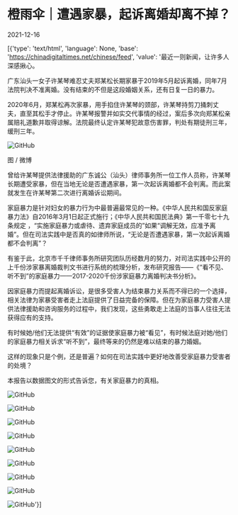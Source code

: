 # 橙雨伞｜遭遇家暴，起诉离婚却离不掉？

2021-12-16

[{'type': 'text/html', 'language': None, 'base': 'https://chinadigitaltimes.net/chinese/feed', 'value': '最近一则新闻，让许多人深感揪心。

广东汕头一女子许某琴难忍丈夫郑某松长期家暴于2019年5月起诉离婚，同年7月法院判决不准离婚。没有结束的不但是这段婚姻关系，还有日复一日的暴力。

2020年6月，郑某松再次家暴，用手掐住许某琴的颈部，许某琴持剪刀捅刺丈夫，直至其松手才停止。许某琴报警并如实交代事情的经过，案后多次向郑某松亲属赔礼道歉并取得谅解。法院最终认定许某琴犯故意伤害罪，判处有期徒刑三年，缓刑三年。

![GitHub](https://chinadigitaltimes.net/chinese/files/2021/12/post-674582-61bb3beef120c.)

图 / 微博

曾给许某琴提供法律援助的广东诚公（汕头）律师事务所一位工作人员称，许某琴长期遭受家暴，但在当地无论是否遭遇家暴，第一次起诉离婚都不会判离。而此案就发生在许某琴第二次进行离婚诉讼期间。

家庭暴力是针对妇女的暴力行为中最普遍最常见的一种。《中华人民共和国反家庭暴力法》自2016年3月1日起正式施行；《中华人民共和国民法典》第一千零七十九条规定 ，“实施家庭暴力或虐待、遗弃家庭成员的”如果“调解无效，应准予离婚”。但在司法实践中是否真的如律师所说，“无论是否遭遇家暴，第一次起诉离婚都不会判离”？

有鉴于此，北京市千千律师事务所研究团队历经数月的努力，对司法实践中公开的上千份涉家暴离婚裁判文书进行系统的梳理分析，发布研究报告——《“看不见、听不到”的家庭暴力——2017-2020千份涉家庭暴力离婚判决书分析》。

因家庭暴力而提起离婚诉讼，是很多受害人为结束暴力关系而不得已的一个选择，相关法律为家暴受害者走上法庭提供了日益完备的保障。但在为家庭暴力受害人提供法律援助和咨询服务的过程中，我们发现，这些勇敢走上法庭的当事人往往无法获得应有的支持。

有时候她/他们无法提供“有效”的证据使家庭暴力被“看见”，有时候法庭对她/他们的家庭暴力相关诉求“听不到”，最终等来的仍然是难以结束的暴力婚姻。

这样的现象只是个例，还是普遍？如何在司法实践中更好地改善受家庭暴力受害者的处境？

本报告以数据图文的形式告诉您，有关家庭暴力的真相。

![GitHub](https://chinadigitaltimes.net/chinese/files/2021/12/post-674582-61bb3bef06e51.png)

![GitHub](https://chinadigitaltimes.net/chinese/files/2021/12/post-674582-61bb3bef13c03.png)

![GitHub](https://chinadigitaltimes.net/chinese/files/2021/12/post-674582-61bb3bef1d0ab.png)

![GitHub](https://chinadigitaltimes.net/chinese/files/2021/12/post-674582-61bb3bef261d8.png)

![GitHub](https://chinadigitaltimes.net/chinese/files/2021/12/post-674582-61bb3bef2fe8a.png)

![GitHub](https://chinadigitaltimes.net/chinese/files/2021/12/post-674582-61bb3bef3a245.png)

![GitHub](https://chinadigitaltimes.net/chinese/files/2021/12/post-674582-61bb3bef45c35.png)

![GitHub](https://chinadigitaltimes.net/chinese/files/2021/12/post-674582-61bb3bef520bd.png)

![GitHub](https://chinadigitaltimes.net/chinese/files/2021/12/post-674582-61bb3bef5d9cd.png)'}]